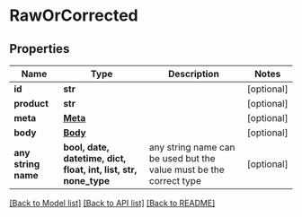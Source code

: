 # RawOrCorrected


## Properties
Name | Type | Description | Notes
------------ | ------------- | ------------- | -------------
**id** | **str** |  | [optional] 
**product** | **str** |  | [optional] 
**meta** | [**Meta**](Meta.md) |  | [optional] 
**body** | [**Body**](Body.md) |  | [optional] 
**any string name** | **bool, date, datetime, dict, float, int, list, str, none_type** | any string name can be used but the value must be the correct type | [optional]

[[Back to Model list]](../README.md#documentation-for-models) [[Back to API list]](../README.md#documentation-for-api-endpoints) [[Back to README]](../README.md)


